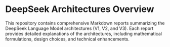 # DeepSeek Architectures Overview

This repository contains comprehensive Markdown reports summarizing the DeepSeek Language Model architectures (V1, V2, and V3). Each report provides detailed explanations of the architectures, including mathematical formulations, design choices, and technical enhancements.
